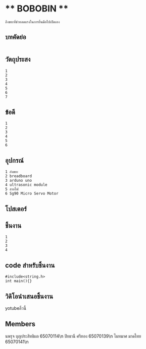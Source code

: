 # ** **BOBOBIN** **
```
ถึงขยะที่ช่วยลดแรงในการยิ้นมือไปเปิดเอง

```
## บทคัดย่อ
```

```
## วัตถุประสง
```
1
2
3
4
5
6
7
```
## ข้อดี
```
1
2
3
4
5
6
```

## อุปกรณ์
```
1 ถังขยะ
2 breadboard
3 arduno uno
4 ultrasonic module
5 สายไฟ
6 Sg90 Micro Servo Motor
```
## โปสเตอร์


## ชิ้นงาน
```
1
2
3
4
```
## code สำหรับชิ้นงาน
```
#include<string.h>
int main(){}
```

## วิดิโอนำเสนอชิ้นงาน
yotubeลิ้วนี้

## Members
นพรุจ บุญประสิทธิผล 65070114\n
ปิยธานี ศรีทอง 65070139\n
ไผทมาศ มาดไทย 65070141\n

